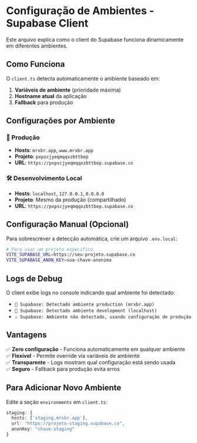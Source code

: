 # Configuração de Ambientes - Supabase Client

Este arquivo explica como o client do Supabase funciona dinamicamente em diferentes ambientes.

## Como Funciona

O `client.ts` detecta automaticamente o ambiente baseado em:

1. **Variáveis de ambiente** (prioridade máxima)
2. **Hostname atual** da aplicação
3. **Fallback** para produção

## Configurações por Ambiente

### 🚀 Produção
- **Hosts**: `mrxbr.app`, `www.mrxbr.app`
- **Projeto**: `pxpscjyeqmqqxzbttbep`
- **URL**: `https://pxpscjyeqmqqxzbttbep.supabase.co`

### 🛠️ Desenvolvimento Local
- **Hosts**: `localhost`, `127.0.0.1`, `0.0.0.0`
- **Projeto**: Mesmo da produção (compartilhado)
- **URL**: `https://pxpscjyeqmqqxzbttbep.supabase.co`

## Configuração Manual (Opcional)

Para sobrescrever a detecção automática, crie um arquivo `.env.local`:

```bash
# Para usar um projeto específico
VITE_SUPABASE_URL=https://seu-projeto.supabase.co
VITE_SUPABASE_ANON_KEY=sua-chave-anonima
```

## Logs de Debug

O client exibe logs no console indicando qual ambiente foi detectado:

- `🔧 Supabase: Detectado ambiente production (mrxbr.app)`
- `🔧 Supabase: Detectado ambiente development (localhost)`
- `⚠️ Supabase: Ambiente não detectado, usando configuração de produção`

## Vantagens

✅ **Zero configuração** - Funciona automaticamente em qualquer ambiente  
✅ **Flexível** - Permite override via variáveis de ambiente  
✅ **Transparente** - Logs mostram qual configuração está sendo usada  
✅ **Seguro** - Fallback para produção evita erros  

## Para Adicionar Novo Ambiente

Edite a seção `environments` em `client.ts`:

```typescript
staging: {
  hosts: ['staging.mrxbr.app'],
  url: "https://projeto-staging.supabase.co",
  anonKey: "chave-staging"
}
```
